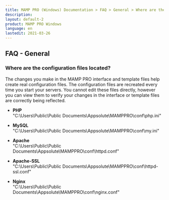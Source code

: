 ```yaml
---
title: MAMP PRO (Windows) Documentation > FAQ > General > Where are the configuration files located?
description:
layout: default-2
product: MAMP PRO Windows
language: en
lastedit: 2021-03-26
---
```


## FAQ - General

### Where are the configuration files located?

The changes you make in the MAMP PRO interface and template files help create real configuration files. The configuration files are recreated every time you start your servers. You cannot edit these files directly, however you can view them to verify your changes in the interface or template files are correctly being reflected.

*  **PHP**  
   "C:\Users\Public\Public Documents\Appsolute\MAMPPRO\conf\php.ini"

*  **MySQL**  
   "C:\Users\Public\Public Documents\Appsolute\MAMPPRO\conf\my.ini"

*  **Apache**  
   "C:\Users\Public\Public Documents\Appsolute\MAMPPRO\conf\httpd.conf"

*  **Apache-SSL**  
   "C:\Users\Public\Public Documents\Appsolute\MAMPPRO\conf\httpd-ssl.conf"

*  **Nginx**  
   "C:\Users\Public\Public Documents\Appsolute\MAMPPRO\conf\nginx.conf"